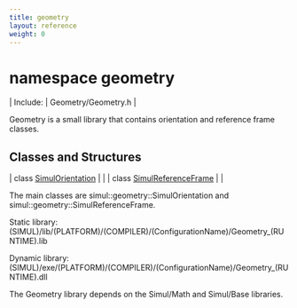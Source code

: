 ```yaml
---
title: geometry
layout: reference
weight: 0
---
```

namespace geometry
===

| Include: | Geometry/Geometry.h |

Geometry is a small library that contains orientation and reference frame classes.<br>


Classes and Structures
---

| class [SimulOrientation](geometry/simulorientation) |  |
| class [SimulReferenceFrame](geometry/simulreferenceframe) |  |


The main classes are simul::geometry::SimulOrientation and simul::geometry::SimulReferenceFrame.

Static library: (SIMUL)/lib/(PLATFORM)/(COMPILER)/(ConfigurationName)/Geometry_(RUNTIME).lib

Dynamic library: (SIMUL)/exe/(PLATFORM)/(COMPILER)/(ConfigurationName)/Geometry_(RUNTIME).dll

The Geometry library depends on the Simul/Math and Simul/Base libraries.
  

